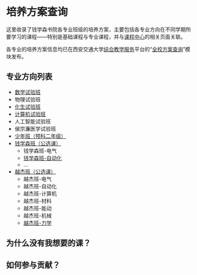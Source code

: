 # 培养方案查询
这里收录了钱学森书院各专业班级的培养方案，主要包括各专业方向在不同学期所要学习的课程——特别是基础课程与专业课程，并与[课程中心](https://qyxf.github.io/course)的相关页面关联。

各专业的培养方案信息均已在西安交通大学[综合教学服务](http://ehall.xjtu.edu.cn/)平台的“[全校方案查询](http://ehall.xjtu.edu.cn/jwapp/sys/qxfacx/*default/index.do)”模块发布。

## 专业方向列表
- [数学试验班](/program/shushi)
- 物理试验班
- [化生试验班](/program/huasheng.md)
- [计算机试验班](/program/jishi)
- 人工智能试验班
- 侯宗濂医学试验班
- [少年班（预科二年级）](/program/shaonianban-2017)
- [钱学森班（公选课）](/program/qianxuesen)
    + 钱学森班-电气
    + [钱学森班-自动化](/program/qianshao-zidonghua)
    + ...
- [越杰班（公选课）](/program/yuejie)
    + 越杰班-电气
    + 越杰班-自动化
    + 越杰班-计算机
    + 越杰班-材料
    + 越杰班-能动
    + 越杰班-机械
    + [越杰班-力学](/program/yuejie-EM)

## 为什么没有我想要的课？

## 如何参与贡献？
